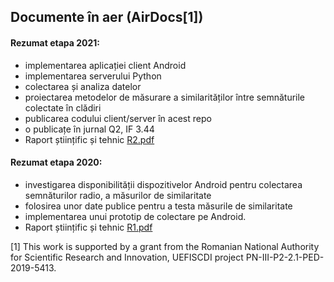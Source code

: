 
## Documente în aer (AirDocs[1])

 
#### Rezumat etapa 2021:

 * implementarea aplicației client Android
 * implementarea serverului Python
 * colectarea și analiza datelor
 * proiectarea metodelor de măsurare a similarităților între semnăturile colectate în clădiri
 * publicarea codului client/server în acest repo
 * o publicațe în jurnal Q2, IF 3.44
 * Raport științific și tehnic [R2.pdf](https://github.com/documenteinaer/Raportari/blob/53ff763cdbc5bf393206d236bcb51e7179fcae77/airdocs_R2.pdf)


#### Rezumat etapa 2020:

 * investigarea disponibilității dispozitivelor Android pentru 
 colectarea semnăturilor radio, a măsurilor de similaritate
 * folosirea unor date publice pentru a testa măsurile de similaritate 
 * implementarea unui prototip de colectare pe Android.
 * Raport științific și tehnic [R1.pdf](https://github.com/documenteinaer/Raportari/blob/53ff763cdbc5bf393206d236bcb51e7179fcae77/airdocs_R1.pdf)


[1] This work is supported  by a grant from the Romanian National Authority for Scientific Research and Innovation, UEFISCDI project PN-III-P2-2.1-PED-2019-5413. 

